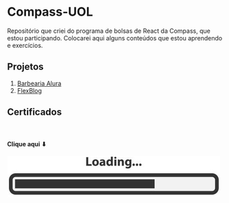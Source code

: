 # Compass-UOL
Repositório que criei do programa de bolsas de React da Compass, que estou participando. Colocarei aqui alguns conteúdos que estou aprendendo e exercícios.

## Projetos
<ol>
<li><a href="/src/BarbeariaAlura">Barbearia Alura</a></li>
<li><a href="/src/FlexBlog">FlexBlog</a></li></ol>
<p align="justify">
 <h2>Certificados</h2></p> &ensp; 

#### Clique aqui ⬇
[![Certificados obtidos na trilha do programa](Docs/Carregando.jpg)](https://github.com/WelbertJr/Compass-UOL/blob/master/Docs/)
